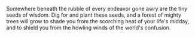 Somewhere beneath the rubble of every endeavor gone awry are the tiny seeds of wisdom. Dig for and plant these seeds, and a forest of mighty trees will grow to shade you from the scorching heat of your life's midday, and to shield you from the howling winds of the world's confusion.
